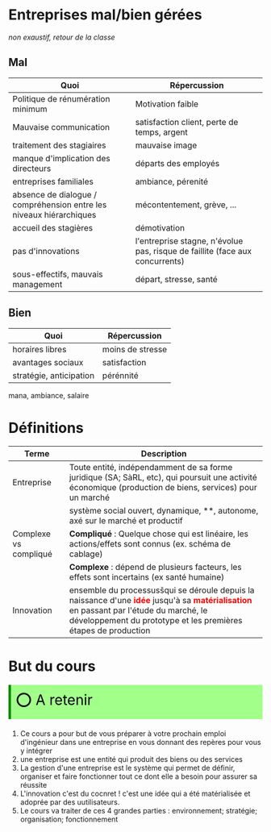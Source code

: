 # Entreprises mal/bien gérées


_non exaustif, retour de la classe_

## Mal

Quoi | Répercussion |
-----|--------------|
Politique de rénumération minimum | Motivation faible
Mauvaise communication | satisfaction client, perte de temps, argent
traitement des stagiaires | mauvaise image
manque d'implication des directeurs | départs des employés
entreprises familiales | ambiance, pérenité
absence de dialogue / compréhension entre les niveaux hiérarchiques | mécontentement, grève, ...
accueil des stagières | démotivation
pas d'innovations | l'entreprise stagne, n'évolue pas, risque de faillite (face aux concurrents)
sous-effectifs, mauvais management | départ, stresse, santé

## Bien

Quoi | Répercussion |
-----|--------------|
horaires libres | moins de stresse
avantages sociaux | satisfaction
stratégie, anticipation | pérénnité
mana, ambiance, salaire

# Définitions
Terme | Description |
----|-------------|
Entreprise | Toute entité, indépendamment de sa forme juridique (SA; SàRL, etc), qui poursuit une activité économique (production de biens, services) pour un marché
|| système social ouvert, dynamique, **, autonome, axé sur le marché et productif
Complexe vs compliqué | **Compliqué** : Quelque chose qui est linéaire, les actions/effets sont connus (ex. schéma de cablage)
|| **Complexe** : dépend de plusieurs facteurs, les effets sont incertains (ex santé humaine)
Innovation | ensemble du processusšqui se déroule depuis la naissance d'une **<span style="color: red">idée</span>** jusqu'à sa **<span style="color: red">matérialisation</span>** en passant par l'étude du marché, le développement du prototype et les premières étapes de production

# But du cours
<!-- #region AREA BLOCK --> 
<div style="margin: 20px auto; padding: 10px; background-color: #a1ff8a; border-left: 5px solid #0e8a00;color: black; font-size: 2em">
<span> ⭕ </span>A retenir</div>

<!-- #endregion AREA BLOCK -->


1. Ce cours a pour but de vous préparer à votre prochain emploi d'ingénieur dans une entreprise en vous donnant des repères pour vous y intégrer
2. une entreprise est une entité qui produit des biens ou des services
3. La gestion d'une entreprise est le système qui permet de définir, organiser et faire fonctionner tout ce dont elle a besoin pour assurer sa réussite
4. L'innovation c'est du cocnret ! c'est une idée qui a été matérialisée et adoprée par des uutilisateurs.
5. Le cours va traiter de ces 4 grandes parties : environnement; stratégie; organisation; fonctionnement